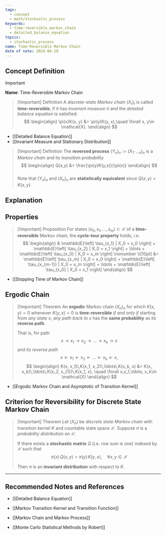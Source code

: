```yaml
---
tags:
  - concept
  - math/stochastic_process
keywords:
  - time-reversible_markov_chain
  - detailed_balance_equation
topics:
  - stochastic_process
name: Time-Reversible Markov Chain
date of note: 2024-06-19
---
```


## Concept Definition

>[!important]
>**Name**: Time-Reversible Markov Chain

>[!important] Definition
>A *discrete-state Markov chain* $(X_t)_t$ is called **time-reversible**, if it has *invariant measure* $\pi$ and the *detailed balance equation* is satisfied:
>$$
> \begin{align}
> \pi(x)K(x, y) &=  \pi(y)K(y, x),\quad \forall x, y\in \mathcal{X}.  
> \end{align}
>$$ 

- [[Detailed Balance Equation]]
- [[Invariant Measure and Stationary Distribution]]


>[!important] Definition
>The **reversed process** $(Y_{n})_n := (X_{T-n})_{n}$ is a *Markov chain* and its *transition probability*
>$$ 
> \begin{align}
> Q(x,y) &= \frac{\pi(y)K(y,x)}{\pi(x)}
> \end{align}
>$$  
>Note that $(Y_{n})_n$ and $(X_n)_n$ are **statistically equivalent** since $Q(x,y) = K(x,y)$.


## Explanation



## Properties

>[!important] Proposition
>For states $(x_0,x_1,\ldots, x_{m}) \subset \mathcal{X}$ of a **time-reversible** Markov chain, the **cycle-tour property** holds, i.e.
>$$
> \begin{align}
> & \mathbb{E}\left[ \tau_{x_1} | X_0 = x_0 \right]  + \mathbb{E}\left[ \tau_{x_2} | X_0 = x_1 \right] + \ldots + \mathbb{E}\left[ \tau_{x_0} | X_0 = x_m \right] \nonumber \\[10pt]
> &= \mathbb{E}\left[ \tau_{x_m} | X_0 = x_0 \right] + \mathbb{E}\left[ \tau_{x_{m-1}} | X_0 = x_m \right] + \ldots +  \mathbb{E}\left[ \tau_{x_0} | X_0 = x_1 \right]
> \end{align}
>$$ 

- [[Stopping Time of Markov Chain]]


## Ergodic Chain

>[!important] Theorem
>An **ergodic** Markov chain $(X_n)_n$ for which $K(x,y) =0$ whenever $K(y, x) = 0$ is **time-reversible** *if and only if* starting from *any state* $x$, *any path back to* $x$ has the 
>**same probability** as its **reverse path**. 
>
>That is, for path $$x \rightarrow x_1\rightarrow x_2 \rightarrow \ldots \rightarrow x_k \rightarrow x$$ and its *reverse path* $$x \leftarrow x_1 \leftarrow x_2 \leftarrow \ldots  \leftarrow x_k \leftarrow x,$$
>$$
> \begin{align}
> K(x, x_1)\,K(x_1, x_2)\,\ldots\,K(x_k, x) &= K(x, x_k)\,\ldots\,K(x_2, x_{1})\,K(x_1, x), \quad \forall x,x_1,\ldots, x_k\in \mathcal{X}
> \end{align} 
>$$ 

- [[Ergodic Markov Chain and Asymptotic of Transition Kernel]]

## Criterion for Reversibility for Discrete State Markov Chain

>[!important] Theorem
>Let $(X_{n})$ be *discrete state Markov chain* with transition kernel $K$ and countable state space $\mathcal{X}$.  Suppose $\pi$ is a *probability distribution* on $\mathcal{X}$.
>
>If there exists   a **stochastic matrix** $Q$  (i.e. row sum is one) indexed by $\mathcal{X}$ such that 
>$$
> \pi(x)\,Q(x, y) = \pi(y)\,K(y, x), \quad \forall x,y\in \mathcal{X}
>$$
>
>Then $\pi$ is an **invariant distribution** with respect to $K$.




-----------
##  Recommended Notes and References

- [[Detailed Balance Equation]]

- [[Markov Transition Kernel and Transition Function]]
- [[Markov Chain and Markov Process]]

- [[Monte Carlo Statistical Methods by Robert]]